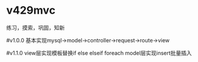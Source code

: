 # v429mvc
练习，摸索，巩固，知新

#v1.0.0
基本实现mysql->model->controller->request->route->view

#v1.1.0
view层实现模板替换if else elseif foreach
model层实现insert批量插入